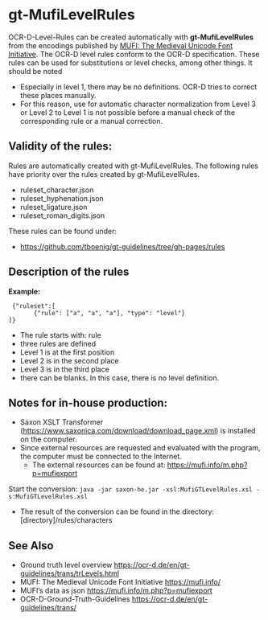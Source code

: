 # gt-MufiLevelRules

OCR-D-Level-Rules can be created automatically with **gt-MufiLevelRules** from the encodings published by [MUFI: The Medieval Unicode Font Initiative](https://mufi.info/m.php?p=mufi). The OCR-D level rules conform to the OCR-D specification. 
These rules can be used for substitutions or level checks, among other things. 
It should be noted 
- Especially in level 1, there may be no definitions. OCR-D tries to correct these places manually. 
- For this reason, use for automatic character normalization from Level 3 or Level 2 to Level 1 is not possible before a manual check of the corresponding rule or a manual correction.

## Validity of the rules:

Rules are automatically created with gt-MufiLevelRules. 
The following rules have priority over the rules created by gt-MufiLevelRules.
- ruleset_character.json
- ruleset_hyphenation.json
- ruleset_ligature.json
- ruleset_roman_digits.json 

These rules can be found under: 
- https://github.com/tboenig/gt-guidelines/tree/gh-pages/rules


## Description of the rules
**Example:**

```
 {"ruleset":[
       {"rule": ["a", "a", "a"], "type": "level"}
]}
```

- The rule starts with: rule
- three rules are defined
- Level 1 is at the first position
- Level 2 is in the second place
- Level 3 is in the third place
- there can be blanks. In this case, there is no level definition. 

## Notes for in-house production:
- Saxon XSLT Transformer (https://www.saxonica.com/download/download_page.xml) is installed on the computer.
- Since external resources are requested and evaluated with the program, the computer must be connected to the Internet.
  - The external resources can be found at: https://mufi.info/m.php?p=mufiexport

Start the conversion: `java -jar saxon-he.jar -xsl:MufiGTLevelRules.xsl -s:MufiGTLevelRules.xsl`

- The result of the conversion can be found in the directory: [directory]/rules/characters


## See Also
- Ground truth level overview https://ocr-d.de/en/gt-guidelines/trans/trLevels.html
- MUFI: The Medieval Unicode Font Initiative https://mufi.info/
- MUFI’s data as json https://mufi.info/m.php?p=mufiexport
- OCR-D-Ground-Truth-Guidelines  https://ocr-d.de/en/gt-guidelines/trans/
